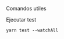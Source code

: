 
Comandos utiles


Ejecutar test

```
yarn test --watchAll                                                
```